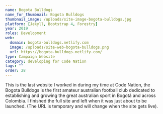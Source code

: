 ```yaml
---
name: Bogota Bulldogs
name_for_thumbnail: Bogota Bulldogs
thumbnail_image: /uploads/site-image-bogota-bulldogs.jpg
platform: [Jekyll, Bootstrap 4, Forestry]
year: 2019
roles: Development
web:
  domain: bogota-bulldogs.netlify.com
  image: /uploads/site-web-bogota-bulldogs.png
  url: https://bogota-bulldogs.netlify.com/
type: Campaign Website
category: developing for Code Nation
tags: ""
order: 28
---
```


This is the last website I worked in during my time at Code Nation, the Bogota Bulldogs is the first amateur australian football club dedicated to establishing and growing the great australian sport in Bogotá and across Colombia. I finished the full site and left when it was just about to be launched. (The URL is temporary and will change when the site gets live).